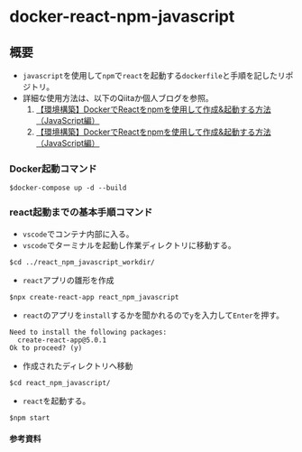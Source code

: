 # docker-react-npm-javascript
## 概要
- `javascript`を使用して`npm`で`react`を起動する`dockerfile`と手順を記したリポジトリ。
- 詳細な使用方法は、以下のQiitaか個人ブログを参照。
	1. [【環境構築】DockerでReactをnpmを使用して作成&起動する方法（JavaScript編）](https://qiita.com/takuma-1234/items/02d5683ea54c3c16b38c)
	2. [【環境構築】DockerでReactをnpmを使用して作成&起動する方法（JavaScript編）](https://takuma-tech.com/2023/04/21/574/)
    
### Docker起動コマンド
```bash:
$docker-compose up -d --build
```

### react起動までの基本手順コマンド
- `vscode`でコンテナ内部に入る。
- `vscode`でターミナルを起動し作業ディレクトリに移動する。
```bash:
$cd ../react_npm_javascript_workdir/
```
- `react`アプリの雛形を作成
```bash:
$npx create-react-app react_npm_javascript
```
- `react`のアプリを`install`するかを聞かれるので`y`を入力して`Enter`を押す。
```bash:
Need to install the following packages:
  create-react-app@5.0.1
Ok to proceed? (y) 
```
- 作成されたディレクトリへ移動
```bash:
$cd react_npm_javascript/
```
- `react`を起動する。

```bash:
$npm start
```

#### 参考資料
